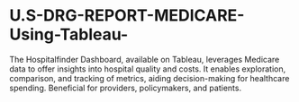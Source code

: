 # U.S-DRG-REPORT-MEDICARE-Using-Tableau-
The Hospitalfinder Dashboard, available on Tableau, leverages Medicare data to offer insights into hospital quality and costs. It enables exploration, comparison, and tracking of metrics, aiding decision-making for healthcare spending. Beneficial for providers, policymakers, and patients.
